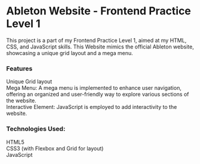 <h1>Ableton Website - Frontend Practice Level 1</h1>

This project is a part of my Frontend Practice Level 1, aimed at my HTML, CSS, and JavaScript skills. This Website mimics the official Ableton website, showcasing a unique grid layout and a mega menu.

<h3>Features</h3>
Unique Grid layout<br>
Mega Menu: A mega menu is implemented to enhance user navigation, offering an organized and user-friendly way to explore various sections of the website.<br>
Interactive Element: JavaScript is employed to add interactivity to the website.<br>

<h3>Technologies Used:</h3>
HTML5<br>
CSS3 (with Flexbox and Grid for layout)<br>
JavaScript<br>
